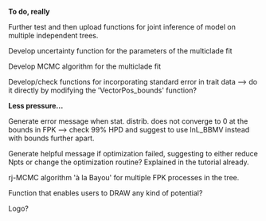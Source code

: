 **To do, really**

Further test and then upload functions for joint inference of model on multiple independent trees.

Develop uncertainty function for the parameters of the multiclade fit

Develop MCMC algorithm for the multiclade fit

Develop/check functions for incorporating standard error in trait data --> do it directly by modifying the 'VectorPos_bounds' function?


**Less pressure...**

Generate error message when stat. distrib. does not converge to 0 at the bounds in FPK --> check 99% HPD and suggest to use lnL_BBMV instead with bounds further apart.

Generate helpful message if optimization failed, suggesting to either reduce Npts or change the optimization routine? Explained in the tutorial already.

rj-MCMC algorithm 'à la Bayou' for multiple FPK processes in the tree.

Function that enables users to DRAW any kind of potential?

Logo?
